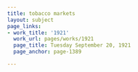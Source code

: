 ```yaml
---
title: tobacco markets
layout: subject
page_links:
- work_title: '1921'
  work_url: pages/works/1921
  page_title: Tuesday September 20, 1921
  page_anchor: page-1389

---
```

